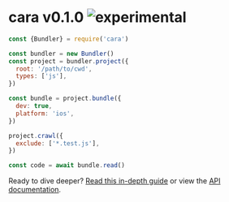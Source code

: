 
# cara v0.1.0 ![experimental](https://img.shields.io/badge/stability-experimental-EC5315.svg?style=flat)

```js
const {Bundler} = require('cara')

const bundler = new Bundler()
const project = bundler.project({
  root: '/path/to/cwd',
  types: ['js'],
})

const bundle = project.bundle({
  dev: true,
  platform: 'ios',
})

project.crawl({
  exclude: ['*.test.js'],
})

const code = await bundle.read()
```

Ready to dive deeper? [Read this in-depth guide]() or view the [API documentation]().

